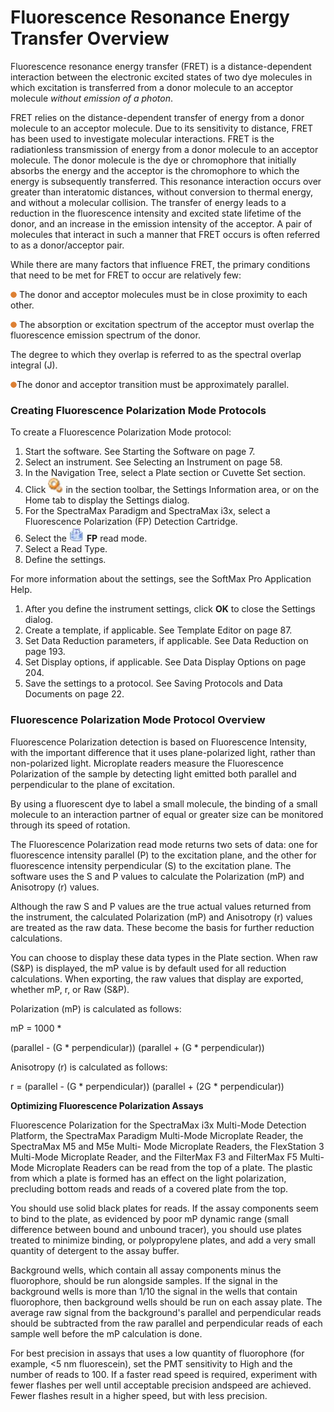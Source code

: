 # Fluorescence Resonance Energy Transfer Overview

Fluorescence resonance energy transfer (FRET) is a distance-dependent interaction between the electronic excited states of two dye molecules in which excitation is transferred from a donor molecule to an acceptor molecule _without emission of a photon_.

FRET relies on the distance-dependent transfer of energy from a donor molecule to an acceptor molecule. Due to its sensitivity to distance, FRET has been used to investigate molecular interactions. FRET is the radiationless transmission of energy from a donor molecule to an acceptor molecule. The donor molecule is the dye or chromophore that initially absorbs the energy and the acceptor is the chromophore to which the energy is subsequently transferred. This resonance interaction occurs over greater than interatomic distances, without conversion to thermal energy, and without a molecular collision. The transfer of energy leads to a reduction in the fluorescence intensity and excited state lifetime of the donor, and an increase in the emission intensity of the acceptor. A pair of molecules that interact in such a manner that FRET occurs is often referred to as a donor/acceptor pair.

While there are many factors that influence FRET, the primary conditions that need to be met for FRET to occur are relatively few:

![](<../../../.gitbook/assets/0 (5) (1) (1) (1) (1).png>) The donor and acceptor molecules must be in close proximity to each other.

![](<../../../.gitbook/assets/1 (5) (1) (1) (1) (1).png>) The absorption or excitation spectrum of the acceptor must overlap the fluorescence emission spectrum of the donor.

The degree to which they overlap is referred to as the spectral overlap integral (J).

![](<../../../.gitbook/assets/2 (5) (1) (1) (1) (1).png>)The donor and acceptor transition must be approximately parallel.

### Creating Fluorescence Polarization Mode Protocols

To create a Fluorescence Polarization Mode protocol:

1. Start the software. See Starting the Software on page 7.
2. Select an instrument. See Selecting an Instrument on page 58.
3. In the Navigation Tree, select a Plate section or Cuvette Set section.
4. Click ![](<../../../.gitbook/assets/3 (2) (1) (1).jpeg>) in the section toolbar, the Settings Information area, or on the Home tab to display the Settings dialog.
5. For the SpectraMax Paradigm and SpectraMax i3x, select a Fluorescence Polarization (FP) Detection Cartridge.
6. Select the ![](<../../../.gitbook/assets/4 (1) (1) (1).jpeg>) **FP** read mode.
7. Select a Read Type.
8. Define the settings.

For more information about the settings, see the SoftMax Pro Application Help.

1. After you define the instrument settings, click **OK** to close the Settings dialog.
2. Create a template, if applicable. See Template Editor on page 87.
3. Set Data Reduction parameters, if applicable. See Data Reduction on page 193.
4. Set Display options, if applicable. See Data Display Options on page 204.
5. Save the settings to a protocol. See Saving Protocols and Data Documents on page 22.

### Fluorescence Polarization Mode Protocol Overview

Fluorescence Polarization detection is based on Fluorescence Intensity, with the important difference that it uses plane-polarized light, rather than non-polarized light. Microplate readers measure the Fluorescence Polarization of the sample by detecting light emitted both parallel and perpendicular to the plane of excitation.

By using a fluorescent dye to label a small molecule, the binding of a small molecule to an interaction partner of equal or greater size can be monitored through its speed of rotation.

The Fluorescence Polarization read mode returns two sets of data: one for fluorescence intensity parallel (P) to the excitation plane, and the other for fluorescence intensity perpendicular (S) to the excitation plane. The software uses the S and P values to calculate the Polarization (mP) and Anisotropy (r) values.

Although the raw S and P values are the true actual values returned from the instrument, the calculated Polarization (mP) and Anisotropy (r) values are treated as the raw data. These become the basis for further reduction calculations.

You can choose to display these data types in the Plate section. When raw (S\&P) is displayed, the mP value is by default used for all reduction calculations. When exporting, the raw values that display are exported, whether mP, r, or Raw (S\&P).

Polarization (mP) is calculated as follows:

mP = 1000 \*

(parallel - (G \* perpendicular)) (parallel + (G \* perpendicular))

Anisotropy (r) is calculated as follows:

r = (parallel - (G \* perpendicular)) (parallel + (2G \* perpendicular))

**Optimizing Fluorescence Polarization Assays**

Fluorescence Polarization for the SpectraMax i3x Multi-Mode Detection Platform, the SpectraMax Paradigm Multi-Mode Microplate Reader, the SpectraMax M5 and M5e Multi- Mode Microplate Readers, the FlexStation 3 Multi-Mode Microplate Reader, and the FilterMax F3 and FilterMax F5 Multi-Mode Microplate Readers can be read from the top of a plate. The plastic from which a plate is formed has an effect on the light polarization, precluding bottom reads and reads of a covered plate from the top.

You should use solid black plates for reads. If the assay components seem to bind to the plate, as evidenced by poor mP dynamic range (small difference between bound and unbound tracer), you should use plates treated to minimize binding, or polypropylene plates, and add a very small quantity of detergent to the assay buffer.

Background wells, which contain all assay components minus the fluorophore, should be run alongside samples. If the signal in the background wells is more than 1/10 the signal in the wells that contain fluorophore, then background wells should be run on each assay plate. The average raw signal from the background's parallel and perpendicular reads should be subtracted from the raw parallel and perpendicular reads of each sample well before the mP calculation is done.

For best precision in assays that uses a low quantity of fluorophore (for example, <5 nm fluorescein), set the PMT sensitivity to High and the number of reads to 100. If a faster read speed is required, experiment with fewer flashes per well until acceptable precision andspeed are achieved. Fewer flashes result in a higher speed, but with less precision.

